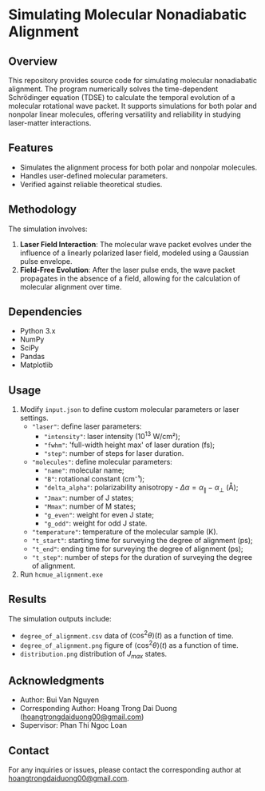 # Simulating Molecular Nonadiabatic Alignment

## Overview
This repository provides source code for simulating molecular nonadiabatic alignment. The program numerically solves the time-dependent Schrödinger equation (TDSE) to calculate the temporal evolution of a molecular rotational wave packet. It supports simulations for both polar and nonpolar linear molecules, offering versatility and reliability in studying laser-matter interactions.

## Features
- Simulates the alignment process for both polar and nonpolar molecules.
- Handles user-defined molecular parameters.
- Verified against reliable theoretical studies.

## Methodology
The simulation involves:
1. **Laser Field Interaction**: The molecular wave packet evolves under the influence of a linearly polarized laser field, modeled using a Gaussian pulse envelope.
2. **Field-Free Evolution**: After the laser pulse ends, the wave packet propagates in the absence of a field, allowing for the calculation of molecular alignment over time.

## Dependencies
- Python 3.x
- NumPy
- SciPy
- Pandas
- Matplotlib


## Usage
1. Modify `input.json` to define custom molecular parameters or laser settings.
   - `"laser"`: define laser parameters:
     - `"intensity"`: laser intensity ($10^{13}$ W/cm²);
     - `"fwhm"`: 'full-width height max' of laser duration (fs);
     - `"step"`: number of steps for laser duration.
   - `"molecules"`: define molecular parameters:
     - `"name"`: molecular name;
     - `"B"`: rotational constant (cm⁻¹);
     - `"delta_alpha"`: polarizability anisotropy - $\Delta\alpha=\alpha_\parallel-\alpha_\perp$ (Å);
     - `"Jmax"`: number of J states;
     - `"Mmax"`: number of M states;
     - `"g_even"`: weight for even J state;
     - `"g_odd"`: weight for odd J state.
   - `"temperature"`: temperature of the molecular sample (K).
   - `"t_start"`: starting time for surveying the degree of alignment (ps);
   - `"t_end"`: ending time for surveying the degree of alignment (ps);
   - `"t_step"`: number of steps for the duration of surveying the degree of alignment.
2. Run `hcmue_alignment.exe`


## Results
The simulation outputs include:
- `degree_of_alignment.csv` data of $\langle \cos^2 \theta \rangle(t)$ as a function of time.
- `degree_of_alignment.png` figure of $\langle \cos^2 \theta \rangle(t)$ as a function of time.
- `distribution.png` distribution of $J_{max}$ states.


## Acknowledgments
- Author: Bui Van Nguyen
- Corresponding Author: Hoang Trong Dai Duong (hoangtrongdaiduong00@gmail.com)
- Supervisor: Phan Thi Ngoc Loan

## Contact
For any inquiries or issues, please contact the corresponding author at hoangtrongdaiduong00@gmail.com.

